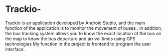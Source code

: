 # Trackio-
Trackio is an application developed by Android Studio, and the main function of the application is to monitor the movement of buses . 
In addition, the bus tracking system allows you to know the exact location of the bus on the map to know the bus departure and arrival times using GPS technologies
My function in the project is frontend to program the user interface. 
